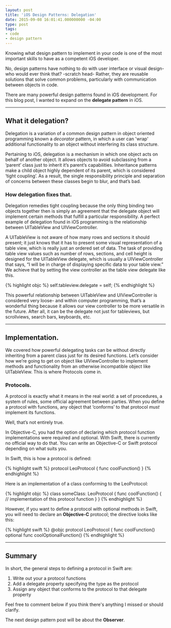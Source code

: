 ```yaml
---
layout: post
title: 'iOS Design Patterns: Delegation'
date: 2015-09-08 16:01:41.000000000 -04:00
type: post
tags:
- code
- design pattern
---
```


Knowing what design pattern to implement in your code is one of the most important skills to have as a competent iOS developer.
<!--more-->


<p>No, design patterns have nothing to do with user interface or visual design-who would ever think that? -scratch head- Rather, they are reusable solutions that solve common problems, particularly with communication between objects in code.</p>
<p>There are many powerful design patterns found in iOS development. For this blog post, I wanted to expand on the <strong>delegate pattern</strong> in iOS.<!--more--></p>
<hr />

## What it delegation?

Delegation is a variation of a common design pattern in object oriented programming known a <em>decorator</em> pattern, in which a user can 'wrap' additional functionality to an object without interfering its class structure.

Pertaining to iOS, delegation is a mechanism in which one object acts on behalf of another object. It allows objects to avoid subclassing from a ‘parent’ class just to inherit it’s parent’s capabilities. Inheritance patterns make a child object highly dependent of its parent, which is considered ‘tight coupling’. As a result, the single responsibility principle and separation of concerns between these classes begin to blur, and that’s bad.

### How delegation fixes that.

Delegation remedies tight coupling because the only thing binding two objects together then is simply an agreement that the delegate object will implement certain methods that fulfill a particular responsibility. A perfect example of delegation found in iOS programming is the relationship between UITableView and UIViewController.

A UITableView is not aware of how many rows and sections it should present; it just knows that it has to present some visual representation of a table view, which is really just an ordered set of data. The task of providing table view values such as number of rows, sections, and cell height is designed for the UITableView delegate, which is usually a UIViewController that says, “I will be in charge of displaying specific data to your table view.” We achieve that by setting the view controller as the table view delegate like this.

{% highlight objc %}
self.tableview.delegate = self;
{% endhighlight %}

<p>This powerful relationship between UITableView and UIViewController is considered very loose- and within computer programming, that’s a wonderful thing because it allows our view controller to be more versatile in the future. After all, it can be the delegate not just for tableviews, but scrollviews, search bars, keyboards, etc.</p>
<hr />
<h2><strong>Implementation.</strong></h2>
<p>We covered how powerful delegating tasks can be without directly inheriting from a parent class just for its desired functions. Let’s consider how we’re going to get on object like UIViewController to implement methods and functionality from an otherwise incompatible object like UITableView. This is where Protocols come in.</p>
<h3><strong>Protocols.</strong></h3>
<p>A protocol is exactly what it means in the real world: a set of procedures, a system of rules, some official agreement between parties. When you define a protocol with functions, any object that ‘conforms’ to that protocol <em>must</em> implement its functions.</p>
<p>Well, that’s not entirely true.</p>
<p>In Objective-C, you had the option of declaring which protocol function implementations were required and optional. With Swift, there is currently no official way to do that. You can write an Objective-C or Swift protocol depending on what suits you.</p>
<p>In Swift, this is how a protocol is defined:</p>
{% highlight swift %}
protocol LeoProtocol {
  func coolFunction()
}
{% endhighlight %}


<p>Here is an implementation of a class conforming to the LeoProtocol:</p>

{% highlight objc %}
class someClass: LeoProtocol {
  func coolFunction() {
  // implementation of this protocol function
  }
}
{% endhighlight %}

<p>However, if you want to define a protocol with optional methods in Swift, you will need to declare an <strong>Objective-C</strong> protocol; the directive looks like this:</p>


{% highlight swift %}
@objc protocol LeoProtocol {
  func coolFunction()
  optional func coolOptionalFunction()
{% endhighlight %}

<hr/>
<h2><b>Summary</b></h2>
<p>In short, the general steps to defining a protocol in Swift are:</p>
<ol>
<li>Write out your a protocol functions</li>
<li>Add a delegate property specifying the type as the protocol</li>
<li>Assign any object that conforms to the protocol to that delegate property</li>
</ol>
<p>Feel free to comment below if you think there's anything I missed or should clarify.</p>
<p>The next design pattern post will be about the <strong>Observer</strong>.</p>
<p style="text-align:justify;">
